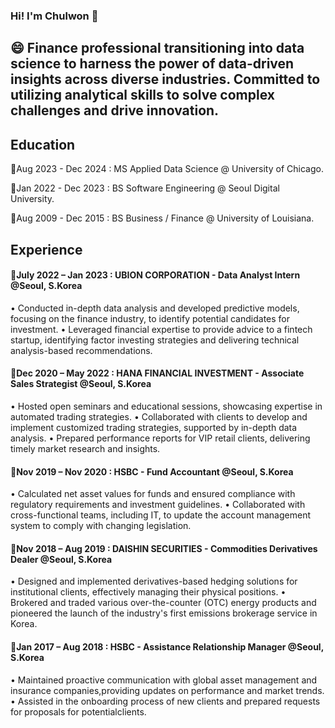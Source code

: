 ### Hi! I'm Chulwon 👋
## 😄 Finance professional transitioning into data science to harness the power of data-driven insights across diverse industries. Committed to utilizing analytical skills to solve complex challenges and drive innovation.

## Education 
🌱Aug 2023 - Dec 2024 : MS Applied Data Science @ University of Chicago.

🌱Jan 2022 - Dec 2023 : BS Software Engineering @ Seoul Digital University.

🌱Aug 2009 - Dec 2015 : BS Business / Finance @ University of Louisiana.


## Experience
#### 🔭July 2022 – Jan 2023 : UBION CORPORATION - Data Analyst Intern @Seoul, S.Korea 
• Conducted in-depth data analysis and developed predictive models, focusing on the finance industry, to identify potential candidates for investment.
• Leveraged financial expertise to provide advice to a fintech startup, identifying factor investing strategies and delivering technical analysis-based recommendations.
    
#### 🔭Dec 2020 – May 2022 : HANA FINANCIAL INVESTMENT - Associate Sales Strategist @Seoul, S.Korea 
• Hosted open seminars and educational sessions, showcasing expertise in automated trading strategies.
• Collaborated with clients to develop and implement customized trading strategies, supported by in-depth data analysis.
• Prepared performance reports for VIP retail clients, delivering timely market research and insights.
    
#### 🔭Nov 2019 – Nov 2020 : HSBC - Fund Accountant @Seoul, S.Korea
• Calculated net asset values for funds and ensured compliance with regulatory requirements and investment guidelines.
• Collaborated with cross-functional teams, including IT, to update the account management system to comply with changing legislation.

#### 🔭Nov 2018 – Aug 2019 : DAISHIN SECURITIES - Commodities Derivatives Dealer @Seoul, S.Korea 
• Designed and implemented derivatives-based hedging solutions for institutional clients, effectively managing their physical positions.
• Brokered and traded various over-the-counter (OTC) energy products and pioneered the launch of the industry's first emissions brokerage service in Korea.

#### 🔭Jan 2017 – Aug 2018 : HSBC - Assistance Relationship Manager @Seoul, S.Korea
• Maintained proactive communication with global asset management and insurance companies,providing updates on performance and market trends.
• Assisted in the onboarding process of new clients and prepared requests for proposals for potentialclients.



<!--
**chulwonchae/chulwonchae** is a ✨ _special_ ✨ repository because its `README.md` (this file) appears on your GitHub profile.

Here are some ideas to get you started:

- 🔭 I’m currently working on ...
- 🌱 I’m currently learning ...
- 👯 I’m looking to collaborate on ...
- 🤔 I’m looking for help with ...
- 💬 Ask me about ...
- 📫 How to reach me: ...
- 😄 Pronouns: ...
- ⚡ Fun fact: ...
-->
